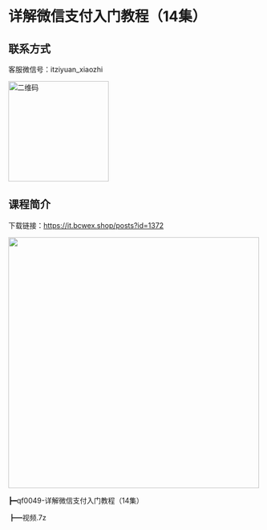 # 详解微信支付入门教程（14集）

## 联系方式

客服微信号：itziyuan_xiaozhi

<img src="https://ziyuanyun.oss-cn-guangzhou.aliyuncs.com/common/20240614073449/666b82192834a.jpg" width="200" height="200" alt="二维码">

## 课程简介

下载链接：https://it.bcwex.shop/posts?id=1372

<img src="https://ziyuanyun.oss-cn-guangzhou.aliyuncs.com/yun/20240515153920/664466a84149d.jpg" width="500" alt="">

  ┣━qf0049-详解微信支付入门教程（14集）

 ┣━视频.7z

  